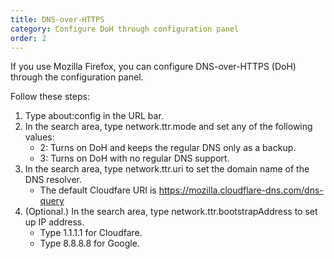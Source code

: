 ```yaml
---
title: DNS-over-HTTPS
category: Configure DoH through configuration panel
order: 2
---
```


If you use Mozilla Firefox, you can configure DNS-over-HTTPS (DoH) through the configuration panel.

Follow these steps:

1. Type about:config in the URL bar.
2. In the search area, type network.ttr.mode and set any of the following values:
    - 2: Turns on DoH and keeps the regular DNS only as a backup.
    - 3: Turns on DoH with no regular DNS support.
3. In the search area, type network.ttr.uri to set the domain name of the DNS resolver.
    - The default Cloudfare URI is https://mozilla.cloudflare-dns.com/dns-query
4. (Optional.) In the search area, type network.ttr.bootstrapAddress to set up IP address.
    - Type 1.1.1.1 for Cloudfare.
    - Type 8.8.8.8 for Google.


<!--![](//placehold.it/800x600)--!>
